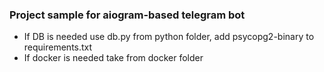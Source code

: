 ### Project sample for aiogram-based telegram bot

* If DB is needed use db.py from python folder, add psycopg2-binary to requirements.txt
* If docker is needed take from docker folder